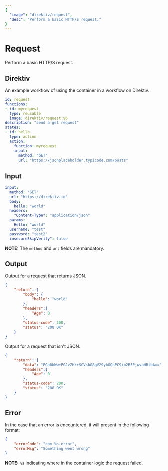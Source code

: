 ```yaml
---
{
  "image": "direktiv/request",
  "desc": "Perform a basic HTTP/S request."
}
---
```

# Request

Perform a basic HTTP/S request.

## Direktiv

An example workflow of using the container in a workflow on Direktiv.


```yaml
id: request
functions:
- id: myrequest
  type: reusable
  image: direktiv/request:v6
description: "send a get request"
states:
- id: hello
  type: action
  action:
    function: myrequest
    input:
      method: "GET"
      url: "https://jsonplaceholder.typicode.com/posts"
```

## Input

```yaml
input:
  method: "GET"
  url: "https://direktiv.io"
  body:
    hello: "world"
  headers:
    "Content-Type": "application/json"
  params:
    Hello: "world"
  username: "test"
  password: "test2"
  insecureSkipVerify": false
```

**NOTE:** The `method` and `url` fields are mandatory.

## Output

Output for a request that returns JSON.
```json
{
    "return": {
        "body": {
            "hello": "world"
        },
        "headers":{
            "Age": 0
        },
        "status-code": 200,
        "status": "200 OK"
    }
}
```

Output for a request that isn't JSON.
```json
{
    "return": {
        "data": "PGh0bWw+PGJvZHk+SGVsbG8gV29ybGQhPC9ib2R5PjwvaHRtbA==",
        "headers":{
            "Age": 0
        },
        "status-code": 200,
        "status": "200 OK"
    }
}
```

## Error

In the case that an error is encountered, it will present in the following format:

```json
{
    "errorCode": "com.%s.error",
    "errorMsg": "Something went wrong"
}
```

**NOTE:** `%s` indicating where in the container logic the request failed.
